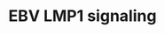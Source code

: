 ---
annotations:
- type: Pathway Ontology
  value: Epstein-Barr virus infection pathway
authors:
- MaintBot
- Christine Chichester
- Mkutmon
description: based on science-slides...
last-edited: 2016-10-06
organisms:
- Mus musculus
redirect_from:
- /index.php/Pathway:WP1243
- /instance/WP1243
schema-jsonld:
- '@context': https://schema.org/
  '@id': https://wikipathways.github.io/pathways/WP1243.html
  '@type': Dataset
  creator:
    '@type': Organization
    name: WikiPathways
  description: based on science-slides...
  keywords:
  - Ccl5
  - Ifnb1
  - Mapk8
  - Traf6
  - Irak1
  - Chuk
  - I-Kappa-B
  - Tradd
  - Mapk1
  - Nfkb1
  - Pdlim7
  - Ikbkb
  - Tnf
  - Traf1
  - Map3k3
  - Map3k14
  - Hsp90aa1
  - Ccl20
  - Map3k7
  - SFC complex
  - Rela
  - Nfkb2
  - IL8
  - Ikbkg
  license: CC0
  name: EBV LMP1 signaling
seo: CreativeWork
title: EBV LMP1 signaling
wpid: WP1243
---